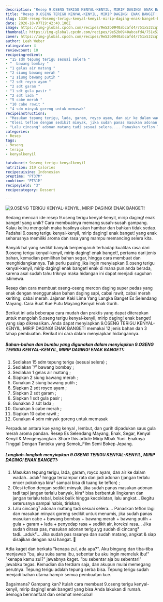 ```yaml
---
description: "Resep 9.OSENG TERIGU KENYAL-KENYIL, MIRIP DAGING! ENAK BANGET!, Bisa Manjain Lidah"
title: "Resep 9.OSENG TERIGU KENYAL-KENYIL, MIRIP DAGING! ENAK BANGET!, Bisa Manjain Lidah"
slug: 1330-resep-9oseng-terigu-kenyal-kenyil-mirip-daging-enak-banget-bisa-manjain-lidah
date: 2020-10-07T19:42:40.106Z
image: https://img-global.cpcdn.com/recipes/9e52b0940abcafd4/751x532cq70/9oseng-terigu-kenyal-kenyil-mirip-daging-enak-banget-foto-resep-utama.jpg
thumbnail: https://img-global.cpcdn.com/recipes/9e52b0940abcafd4/751x532cq70/9oseng-terigu-kenyal-kenyil-mirip-daging-enak-banget-foto-resep-utama.jpg
cover: https://img-global.cpcdn.com/recipes/9e52b0940abcafd4/751x532cq70/9oseng-terigu-kenyal-kenyil-mirip-daging-enak-banget-foto-resep-utama.jpg
author: Leah Weber
ratingvalue: 4
reviewcount: 10
recipeingredient:
- "15 sdm tepung terigu sesuai selera "
- "  bawang bombay "
- "1 gelas air matang "
- "2 siung bawang merah "
- "2 siung bawang putih "
- "2 sdt royco ayam "
- "2 sdt garam "
- "1 sdt gula pasir "
- "2 sdt lada "
- "5 cabe merah "
- "10 cabe rawit "
- "4 sdm minyak goreng untuk memasak"
recipeinstructions:
- "Masukan tepung terigu, lada, garam, royco ayam, dan air ke dalam wadah.. aduk² hingga tercampur rata dan jadi adonan (jangan terlalu encer pokoknya kira² sampai bisa di tuang ke teflon) ;"
- "Olesi teflon dengan sedikit minyak, jika sudah panas masukan adonan tadi tapi jangan terlalu banyak, kira² bisa berbentuk lingkaran dan jangan terlalu tebal, bolak balik hingga kecoklatan, lalu angkat... Begitu seterusnya sampai habis, tiriskan;"
- "Lalu cincang² adonan matang tadi sesuai selera.... Panaskan teflon lagi dan masukan minyak goreng sedikit untuk menumis, jika sudah panas masukan cabe + bawang bombay + bawang merah + bawang putih + gula + garam + lada + penyedap rasa + sedikit air, koreksi rasa... Jika sudah dirasa pas, masukan adonan terigu yg sudah di cincang² tadi....aduk²... Jika sudah pas rasanya dan sudah matang, angkat &amp; siap disajikan dengan nasi hangat. 🥰"
categories:
- Resep
tags:
- 9oseng
- terigu
- kenyalkenyil

katakunci: 9oseng terigu kenyalkenyil 
nutrition: 219 calories
recipecuisine: Indonesian
preptime: "PT37M"
cooktime: "PT31M"
recipeyield: "3"
recipecategory: Dessert

---
```



![9.OSENG TERIGU KENYAL-KENYIL, MIRIP DAGING! ENAK BANGET!](https://img-global.cpcdn.com/recipes/9e52b0940abcafd4/751x532cq70/9oseng-terigu-kenyal-kenyil-mirip-daging-enak-banget-foto-resep-utama.jpg)

Sedang mencari ide resep 9.oseng terigu kenyal-kenyil, mirip daging! enak banget! yang unik? Cara membuatnya memang susah-susah gampang. Kalau keliru mengolah maka hasilnya akan hambar dan bahkan tidak sedap. Padahal 9.oseng terigu kenyal-kenyil, mirip daging! enak banget! yang enak seharusnya memiliki aroma dan rasa yang mampu memancing selera kita.

Banyak hal yang sedikit banyak berpengaruh terhadap kualitas rasa dari 9.oseng terigu kenyal-kenyil, mirip daging! enak banget!, pertama dari jenis bahan, kemudian pemilihan bahan segar, hingga cara membuat dan menghidangkannya. Tak perlu pusing jika ingin menyiapkan 9.oseng terigu kenyal-kenyil, mirip daging! enak banget! enak di mana pun anda berada, karena asal sudah tahu triknya maka hidangan ini dapat menjadi suguhan istimewa.

Resep dan cara membuat oseng-oseng mercon daging super pedas yang enak dengan menggunakan bahan daging sapi, cabai rawit, cabai merah keriting, cabai merah. Jajanan Kaki Lima Yang Langka Banget Es Selendang Mayang. Cara Buat Kue Putu Mayang Kenyal Enak Gurih.


Berikut ini ada beberapa cara mudah dan praktis yang dapat diterapkan untuk mengolah 9.oseng terigu kenyal-kenyil, mirip daging! enak banget! yang siap dikreasikan. Anda dapat menyiapkan 9.OSENG TERIGU KENYAL-KENYIL, MIRIP DAGING! ENAK BANGET! memakai 12 jenis bahan dan 3 tahap pembuatan. Berikut ini cara dalam menyiapkan hidangannya.

<!--inarticleads1-->

##### Bahan-bahan dan bumbu yang digunakan dalam menyiapkan 9.OSENG TERIGU KENYAL-KENYIL, MIRIP DAGING! ENAK BANGET!:

1. Sediakan 15 sdm tepung terigu (sesuai selera) ;
1. Sediakan  ¹/² bawang bombay ;
1. Sediakan 1 gelas air matang ;
1. Siapkan 2 siung bawang merah ;
1. Gunakan 2 siung bawang putih ;
1. Siapkan 2 sdt royco ayam ;
1. Siapkan 2 sdt garam ;
1. Siapkan 1 sdt gula pasir ;
1. Gunakan 2 sdt lada ;
1. Gunakan 5 cabe merah ;
1. Siapkan 10 cabe rawit ;
1. Gunakan 4 sdm minyak goreng untuk memasak


Perpaduan antara kue yang kenyal , lembut, dan gurih dipadukan saus gula merah aroma pandan. Resep Es Selendang Mayang, Enak, Segar, Kenyal Kenyil &amp; Mengenyangkan. Share this article Mirip Mbak Yuni. Enaknya Tinggal Dengan Tanteku yang Semok_Film Semi Bokep Jepang. 

<!--inarticleads2-->

##### Langkah-langkah menyiapkan 9.OSENG TERIGU KENYAL-KENYIL, MIRIP DAGING! ENAK BANGET!:

1. Masukan tepung terigu, lada, garam, royco ayam, dan air ke dalam wadah.. aduk² hingga tercampur rata dan jadi adonan (jangan terlalu encer pokoknya kira² sampai bisa di tuang ke teflon) ;
1. Olesi teflon dengan sedikit minyak, jika sudah panas masukan adonan tadi tapi jangan terlalu banyak, kira² bisa berbentuk lingkaran dan jangan terlalu tebal, bolak balik hingga kecoklatan, lalu angkat... Begitu seterusnya sampai habis, tiriskan;
1. Lalu cincang² adonan matang tadi sesuai selera.... Panaskan teflon lagi dan masukan minyak goreng sedikit untuk menumis, jika sudah panas masukan cabe + bawang bombay + bawang merah + bawang putih + gula + garam + lada + penyedap rasa + sedikit air, koreksi rasa... Jika sudah dirasa pas, masukan adonan terigu yg sudah di cincang² tadi....aduk²... Jika sudah pas rasanya dan sudah matang, angkat &amp; siap disajikan dengan nasi hangat. 🥰


Adia kaget dan berkata &#34;kenapa zul, ada apa?&#34;. Aku bingung dan tiba-tiba menjawab &#34;bu, aku suka sama ibu, sebentar bu aku ingin memeluk ibu!&#34; &#34;kenapa kamu zul?&#34; jawabnya kaget. &#34;bu sebentar aja bu sebentar!&#34; jawabku tegas. Kemudian dia terdiam saja, dan akupun mulai memegang perutnya. Tepung terigu adalah tepung serba bisa. Tepung terigu sudah menjadi bahan utama hampir semua pembuatan kue. 

Bagaimana? Gampang kan? Itulah cara membuat 9.oseng terigu kenyal-kenyil, mirip daging! enak banget! yang bisa Anda lakukan di rumah. Semoga bermanfaat dan selamat mencoba!
